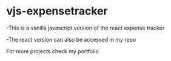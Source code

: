 # vjs-expensetracker

-This is a vanilla javascript version of the react expense tracker

-The react version can also be accessed in my repo

For more projects check my portfolio